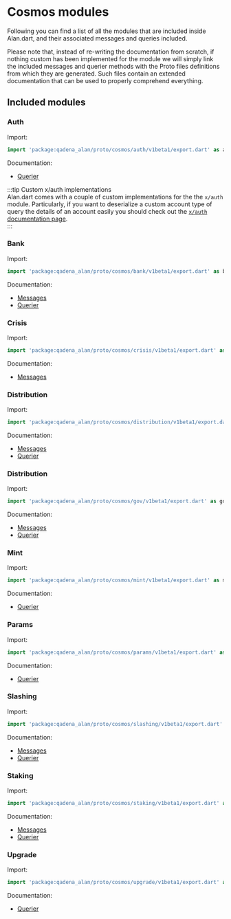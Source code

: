 # Cosmos modules
Following you can find a list of all the modules that are included inside Alan.dart, and their associated messages and queries included. 

Please note that, instead of re-writing the documentation from scratch, if nothing custom has been implemented for the module we will simply link the included messages and querier methods with the Proto files definitions from which they are generated. Such files contain an extended documentation that can be used to properly comprehend everything. 

## Included modules
### Auth
Import:  
```dart
import 'package:qadena_alan/proto/cosmos/auth/v1beta1/export.dart' as auth;
```

Documentation:
- [Querier](https://github.com/cosmos/cosmos-sdk/tree/v0.42.1/proto/cosmos/auth/v1beta1/query.proto) 

:::tip Custom x/auth implementations  
Alan.dart comes with a couple of custom implementations for the the `x/auth` module. Particularly, if you want to deserialize a custom account type of query the details of an account easily you should check out the [`x/auth` documentation page](x/auth.md).  
:::

### Bank
Import:
```dart
import 'package:qadena_alan/proto/cosmos/bank/v1beta1/export.dart' as bank;
```

Documentation:
- [Messages](https://github.com/cosmos/cosmos-sdk/tree/v0.42.1/proto/cosmos/bank/v1beta1/tx.proto)
- [Querier](https://github.com/cosmos/cosmos-sdk/tree/v0.42.1/proto/cosmos/bank/v1beta1/query.proto)

### Crisis
Import:
```dart
import 'package:qadena_alan/proto/cosmos/crisis/v1beta1/export.dart' as crisis;
```

Documentation:
- [Messages](https://github.com/cosmos/cosmos-sdk/tree/v0.42.1/proto/cosmos/crisis/v1beta1/tx.proto)

### Distribution
Import:
```dart
import 'package:qadena_alan/proto/cosmos/distribution/v1beta1/export.dart' as distr;
```

Documentation:
- [Messages](https://github.com/cosmos/cosmos-sdk/tree/v0.42.1/proto/cosmos/distribution/v1beta1/tx.proto)
- [Querier](https://github.com/cosmos/cosmos-sdk/tree/v0.42.1/proto/cosmos/distribution/v1beta1/query.proto)

### Distribution
Import:
```dart
import 'package:qadena_alan/proto/cosmos/gov/v1beta1/export.dart' as gov;
```

Documentation:
- [Messages](https://github.com/cosmos/cosmos-sdk/tree/v0.42.1/proto/cosmos/gov/v1beta1/tx.proto)
- [Querier](https://github.com/cosmos/cosmos-sdk/tree/v0.42.1/proto/cosmos/gov/v1beta1/query.proto)


### Mint
Import:
```dart
import 'package:qadena_alan/proto/cosmos/mint/v1beta1/export.dart' as mint;
```

Documentation:
- [Querier](https://github.com/cosmos/cosmos-sdk/tree/v0.42.1/proto/cosmos/mint/v1beta1/query.proto)

### Params
Import:
```dart
import 'package:qadena_alan/proto/cosmos/params/v1beta1/export.dart' as params;
```

Documentation:
- [Querier](https://github.com/cosmos/cosmos-sdk/tree/v0.42.1/proto/cosmos/params/v1beta1/query.proto)

### Slashing
Import:
```dart
import 'package:qadena_alan/proto/cosmos/slashing/v1beta1/export.dart' as slashing;
```

Documentation:
- [Messages](https://github.com/cosmos/cosmos-sdk/tree/v0.42.1/proto/cosmos/slashing/v1beta1/tx.proto)
- [Querier](https://github.com/cosmos/cosmos-sdk/tree/v0.42.1/proto/cosmos/slashing/v1beta1/query.proto)

### Staking
Import:
```dart
import 'package:qadena_alan/proto/cosmos/staking/v1beta1/export.dart' as staking;
```

Documentation:
- [Messages](https://github.com/cosmos/cosmos-sdk/tree/v0.42.1/proto/cosmos/staking/v1beta1/tx.proto)
- [Querier](https://github.com/cosmos/cosmos-sdk/tree/v0.42.1/proto/cosmos/staking/v1beta1/query.proto)

### Upgrade
Import:
```dart
import 'package:qadena_alan/proto/cosmos/upgrade/v1beta1/export.dart' as upgrade;
```

Documentation:
- [Querier](https://github.com/cosmos/cosmos-sdk/tree/v0.42.1/proto/cosmos/upgrade/v1beta1/query.proto)
